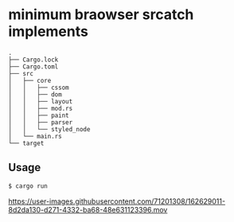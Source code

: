 # minimum braowser srcatch implements
```
.
├── Cargo.lock
├── Cargo.toml
├── src
│   ├── core
│   │   ├── cssom
│   │   ├── dom
│   │   ├── layout
│   │   ├── mod.rs
│   │   ├── paint
│   │   ├── parser
│   │   └── styled_node
│   └── main.rs
└── target
```

## Usage
```sh
$ cargo run
```

https://user-images.githubusercontent.com/71201308/162629011-8d2da130-d271-4332-ba68-48e631123396.mov

